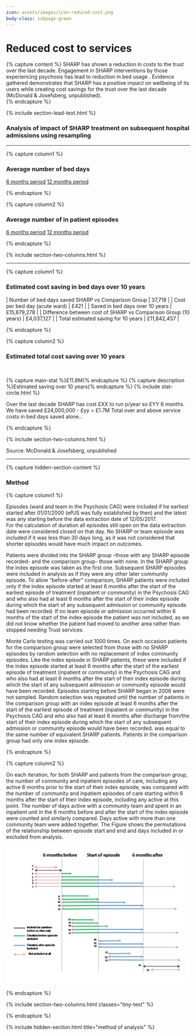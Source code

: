 ```yaml
---
icon: assets/images/icon-reduced-cost.png
body-class: subpage-green
---
```


# Reduced cost to services

{% capture content %}
SHARP has shown a reduction in costs to the trust over the last decade. Engagement in SHARP 
interventions by those experiencing psychosis has lead to reduction in bed usage . Evidence 
gathered demonstrates that SHARP has a positive impact on wellbeing of its users while creating 
cost savings for the trust over the last decade (McDonald & Josefsberg, unpublished).  
{% endcapture %}

{% include section-lead-text.html %}


### Analysis of impact of SHARP treatment on subsequent hospital admissions using resampling

<hr />











{% capture column1 %}

### Average number of bed days

<div class="chart chart-bed-days chart-type-bar" data='
{
  "bindto": ".chart-bed-days",
  "padding": {
	  "top": 60,
	  "bottom": 10
  },
  "data": {  
    "columns": [
		["before", 84401, 66295],
		["after", 25505, 35070]
    ],
    "type": "bar",
    "labels": true,
	"names": {
		"before": "6 months BEFORE first episode",
		"after": "6 months AFTER first episode"
	}
  },
  "data_12": {  
    "columns": [
		["before", 119806, 88402],
		["after", 99376, 105690]
    ],
    "type" : "bar",
    "labels": true,
	"names": {
		"before": "12 months BEFORE first episode",
		"after": "12 months AFTER first episode"
	}
  },
  "axis": {
	  "x": {
	    "type": "category",
	    "categories": ["SHARP", "Comparison group"]
	  },
	  "y": {
	    "show": false
	  }
  },
  "color": {
		"pattern": ["#ffffff","#155b8b", "#ffffff","#155b8b",  "#e1007f", "#6ba025", "#d62728",  "#ffcd34", "#a2d4f7", "#ff9896", "#9467bd"]
	},
	"transition": {
		"duration": 1500
	},
	"size": {
    "height": 400
	},
	"legend": {
	  "position": "inset",
		"inset": {
	    "anchor": "top-left",
	    "x": -5,
	    "y": -60,
	    "step": 3
		}
  },
  "tooltip": {
	  "show": false
  },
  "interaction": {
	  "enabled": false
  },
	"grid": {
    "y": {
	    "show": true
    }
	}
}
'></div>

<div class="button-group">
	<a class="btn btn-data-toggler" data-chart="chart-bed-days" data-set="data" href="#">6 months period</a> 
	<a class="btn btn-data-toggler" data-chart="chart-bed-days" data-set="data_12" href="#">12 months period</a> 
</div>

{% endcapture %}










{% capture column2 %}

### Average number of in patient episodes 

<div class="chart chart-episodes chart-type-bar" data='
{
  "bindto": ".chart-episodes",
  "padding": {
	  "top": 60,
	  "bottom": 10
  },
  "data": {  
    "columns": [
		["before", 370, 331],
		["after", 180, 275]
    ],
    "type": "bar",
    "labels": true,
	"names": {
		"before": "6 months BEFORE first episode",
		"after": "6 months AFTER first episode"
	}
  },
  "data_12": {  
    "columns": [
		["before", 461, 396],
		["after", 319, 366]
    ],
    "type" : "bar",
    "labels": true,
	"names": {
		"before": "12 months BEFORE first episode",
		"after": "12 months AFTER first episode"
	}
  },
  "axis": {
	  "x": {
	    "type": "category",
	    "categories": ["SHARP", "Comparison group"]
	  },
	  "y": {
	    "show": false
	  }
  },
  "color": {
		"pattern": ["#ffffff","#155b8b", "#ffffff","#155b8b",  "#e1007f", "#6ba025", "#d62728",  "#ffcd34", "#a2d4f7", "#ff9896", "#9467bd"]
	},
	"transition": {
		"duration": 1500
	},
	"size": {
    "height": 400
	},
	"legend": {
	  "position": "inset",
		"inset": {
	    "anchor": "top-left",
	    "x": -5,
	    "y": -60,
	    "step": 3
		}
  },
  "tooltip": {
	  "show": false
  },
  "interaction": {
	  "enabled": false
  },
	"grid": {
    "y": {
	    "show": true
    }
	}
}
'></div>

<div class="button-group">
	<a class="btn btn-data-toggler" data-chart="chart-episodes" data-set="data" href="#">6 months period</a> 
	<a class="btn btn-data-toggler" data-chart="chart-episodes" data-set="data_12" href="#">12 months period</a> 
</div>

{% endcapture %}


{% include section-two-columns.html %}






<hr />












{% capture column1 %}

### Estimated cost saving in bed days over 10 years

| Number of bed days saved SHARP vs Comparison Group	                  | 37,718         |
| Cost per bed day (acute ward)	                                        | £421           |
| Saved in bed days over 10 years	                                      | £15,879,278    |
|	Difference between cost of SHARP vs Comparison Group (10 years)       | £4,037,127     |
| Total estimated saving for 10 years	                                  | £11,842,457    |

{% endcapture %}










{% capture column2 %}

### Estimated total cost saving over 10 years
<br />

{% capture main-stat %}£11.8M{% endcapture %}
{% capture description %}Estimated saving over 10 years{% endcapture %}
{% include stat-circle.html %}

Over the last decade SHARP has cost £XX to run p/year so £YY 6 months. We have saved £24,000,000 - 
£yy = £1.7M Total over and above service costs in bed days saved alone…

{% endcapture %}


{% include section-two-columns.html %}





<p class="source">Source: McDonald & Josefsberg, unpublished</p>

<hr />














{% capture hidden-section-content %}

### Method

{% capture column1 %}


Episodes (ward and team in the Psychosis CAG) were included if he earliest started after 01/01/2000 (ePJS was fully 
established by then) and the latest was any starting before the data extraction date of 12/05/2017.  
For the calculation of duration all episodes still open on the data extraction date were considered closed on that day. 
No SHARP or team episode was included if it was less than 30 days long, as it was not considered that shorter 
episodes would have much impact on outcomes.

Patients were divided into the SHARP group -those with any SHARP episode recorded- and the comparison group- those with none. 
In the SHARP group the index episode was taken as the first one. Subsequent SHARP episodes were included in analysis as 
if they were any other later community episode.  To allow  “before-after” comparison, SHARP patients were included only 
if the index episode started at least 6 months after the start of the earliest episode of treatment (inpatient or community) 
in the Psychosis CAG and who also had at least 6 months after the start of their index episode during which the start of 
any subsequent admission or community episode had been recorded.  If no team episode or admission occurred within 6 months 
of the start of the index episode the patient was not included, as we did not know whether the patient had moved to another 
area rather than stopped needing Trust services.

Monte Carlo testing was carried out 1000 times. On each occasion patients for the comparison group were selected from those with no 
SHARP episodes by random selection with no replacement of index community episodes.  Like the index episode in SHARP 
patients, these were included if the index episode started at least 6 months after the start of the earliest episode 
of treatment (inpatient or community) in the Psychosis CAG and who also had at least 6 months after the start of their 
index episode during which the start of any subsequent admission or community episode would have been recorded. 
Episodes starting before SHARP began in 2006 were not sampled. Random selection was repeated until the number of 
patients in the comparison group with an index episode at least 6 months after the start of the earliest episode of treatment 
(inpatient or community) in the Psychosis CAG and who also had at least 6 months after discharge from/the start of their 
index episode during which the start of any subsequent admission or community episode would have been recorded. 
was equal to the same number of equivalent SHARP patients. Patients in the comparison group had only one index episode.


{% endcapture %}



{% capture column2 %}

On each iteration, for both SHARP and patients from the comparison group, the number of community and inpatient episodes of care, 
including any active 6 months prior to the start of their index episode, was compared with the number of community and 
inpatient episodes of care starting within 6 months after the start of their index episode, including any active at this point. 
The number of days active with a community team and spent in an inpatient unit in the 6 months before and after the start 
of the index episode were counted and similarly compared.   Days active with more than one community team were added together. 
The Figure shows the permutations of the relationship between episode start and end and days included in or excluded from analysis.

![Method](assets/images/method-figure.gif "Method") 

{% endcapture %}



{% include section-two-columns.html classes="tiny-text" %}

{% endcapture %}

{% include hidden-section.html title="method of analysis" %}




